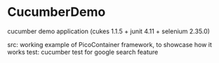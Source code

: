 CucumberDemo
============

cucumber demo application (cukes 1.1.5 + junit 4.11 + selenium 2.35.0)

src: working example of PicoContainer framework, to showcase how it works
test: cucumber test for google search feature
